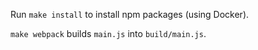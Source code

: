 Run `make install` to install npm packages (using Docker).

`make webpack` builds `main.js` into `build/main.js`.